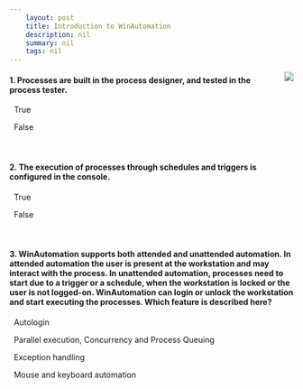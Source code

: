 ```yaml
---
    layout: post
    title: Introduction to WinAutomation  
    description: nil
    summary: nil
    tags: nil
---
```



 <a target="_blank" href="https://docs.microsoft.com/en-us/learn/modules/introduction-winautomation/7-check-your-knowledge/"><i class="fas fa-external-link-alt"></i> </a>
 <img align="right" src="https://docs.microsoft.com/en-us/learn/achievements/introduction-winautomation.svg">
####  1. Processes are built in the process designer, and tested in the process tester.


<i class='far fa-square'></i> &nbsp;&nbsp;True

<i class='fas fa-check-square' style='color: Dodgerblue;'></i> &nbsp;&nbsp;False
<br />
<br />
<br />

####  2. The execution of processes through schedules and triggers is configured in the console.


<i class='fas fa-check-square' style='color: Dodgerblue;'></i> &nbsp;&nbsp;True

<i class='far fa-square'></i> &nbsp;&nbsp;False
<br />
<br />
<br />

####  3. WinAutomation supports both attended and unattended automation. In attended automation the user is present at the workstation and may interact with the process. In unattended automation, processes need to start due to a trigger or a schedule, when the workstation is locked or the user is not logged-on. WinAutomation can login or unlock the workstation and start executing the processes. Which feature is described here?


<i class='fas fa-check-square' style='color: Dodgerblue;'></i> &nbsp;&nbsp;Autologin

<i class='far fa-square'></i> &nbsp;&nbsp;Parallel execution, Concurrency and Process Queuing

<i class='far fa-square'></i> &nbsp;&nbsp;Exception handling

<i class='far fa-square'></i> &nbsp;&nbsp;Mouse and keyboard automation
<br />
<br />
<br />

